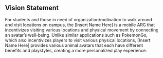 ## Vision Statement
 
For students and those in need of organization/motivation to walk around and visit locations on campus, the [Insert Name Here] is a mobile ARG that incentivizes visiting various locations and physical movement by connecting an avatar’s well-being.
Unlike similar applications such as PokemonGo, which also incentivizes players to visit various physical locations, [Insert Name Here] provides various animal avatars that each have different benefits and playstyles, creating a more personalized play experience. 
